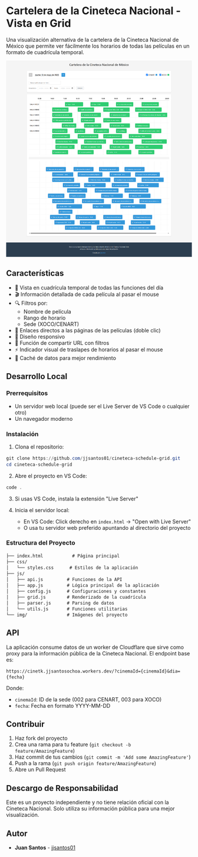 # Cartelera de la Cineteca Nacional - Vista en Grid

Una visualización alternativa de la cartelera de la Cineteca Nacional de México que permite ver fácilmente los horarios de todas las películas en un formato de cuadrícula temporal.

![Vista de la aplicación](img/Cineteca%20Nacional%20-%20Schedule%20Grid.png)

## Características

- 📅 Vista en cuadrícula temporal de todas las funciones del día
- 🎬 Información detallada de cada película al pasar el mouse
- 🔍 Filtros por:
  - Nombre de película
  - Rango de horario
  - Sede (XOCO/CENART)
- 🔗 Enlaces directos a las páginas de las películas (doble clic)
- 📱 Diseño responsivo
- 🤝 Función de compartir URL con filtros
- ⚡ Indicador visual de traslapes de horarios al pasar el mouse
- 🔄 Caché de datos para mejor rendimiento

## Desarrollo Local

### Prerrequisitos

- Un servidor web local (puede ser el Live Server de VS Code o cualquier otro)
- Un navegador moderno

### Instalación

1. Clona el repositorio:
```powershell
git clone https://github.com/jjsantos01/cineteca-schedule-grid.git
cd cineteca-schedule-grid
```

2. Abre el proyecto en VS Code:
```powershell
code .
```

3. Si usas VS Code, instala la extensión "Live Server"

4. Inicia el servidor local:
   - En VS Code: Click derecho en `index.html` -> "Open with Live Server"
   - O usa tu servidor web preferido apuntando al directorio del proyecto

### Estructura del Proyecto

```
├── index.html           # Página principal
├── css/
│   └── styles.css      # Estilos de la aplicación
├── js/
│   ├── api.js         # Funciones de la API
│   ├── app.js         # Lógica principal de la aplicación
│   ├── config.js      # Configuraciones y constantes
│   ├── grid.js        # Renderizado de la cuadrícula
│   ├── parser.js      # Parsing de datos
│   └── utils.js       # Funciones utilitarias
└── img/               # Imágenes del proyecto
```

## API

La aplicación consume datos de un worker de Cloudflare que sirve como proxy para la información pública de la Cineteca Nacional. El endpoint base es:

```
https://cinetk.jjsantosochoa.workers.dev/?cinemaId={cinemaId}&dia={fecha}
```

Donde:
- `cinemaId`: ID de la sede (002 para CENART, 003 para XOCO)
- `fecha`: Fecha en formato YYYY-MM-DD

## Contribuir

1. Haz fork del proyecto
2. Crea una rama para tu feature (`git checkout -b feature/AmazingFeature`)
3. Haz commit de tus cambios (`git commit -m 'Add some AmazingFeature'`)
4. Push a la rama (`git push origin feature/AmazingFeature`)
5. Abre un Pull Request

## Descargo de Responsabilidad

Este es un proyecto independiente y no tiene relación oficial con la Cineteca Nacional. Solo utiliza su información pública para una mejor visualización.

## Autor

- **Juan Santos** - [jjsantos01](https://github.com/jjsantos01)
